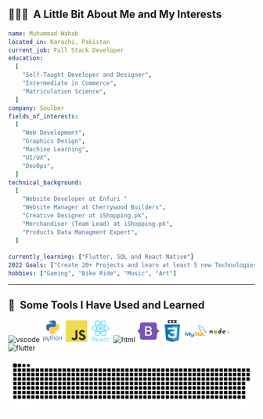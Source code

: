 
<h2> 👨🏻‍💻 &nbsp;A Little Bit About Me and My Interests</h2>

```yaml
name: Muhammad Wahab
located_in: Karachi, Pakistan
current_job: Full Stack Developer
education:
  [
    "Self-Taught Developer and Designer",
    "Intermediate in Commerce",
    "Matriculation Science",
  ]
company: Soulber
fields_of_interests:
  [
    "Web Development",
    "Graphics Design",
    "Machine Learning",
    "UI/UX",
    "DevOps",
  ]
technical_background:
  [
    "Website Developer at Enfuri "
    "Website Manager at Cherrywood Builders",
    "Creative Designer at iShopping.pk",
    "Merchandiser (Team Lead) at iShopping.pk",
    "Products Data Managment Expert",
  ]
  
currently_learning: ["Flutter, SQL and React Native"]
2022 Goals: ["Create 20+ Projects and learn at least 5 new Technologies."]
hobbies: ["Gaming", "Bike Ride", "Music", "Art"]
```
  
---  
  
<h2> 🚀 &nbsp;Some Tools I Have Used and Learned</h2>
<p align="left">
<img src="https://cdn.jsdelivr.net/gh/devicons/devicon/icons/vscode/vscode-original.svg" alt="vscode" width="45" height="45"/>
<img src="https://raw.githubusercontent.com/devicons/devicon/master/icons/python/python-original-wordmark.svg" alt="python" width="45" height="45" />
<img src="https://raw.githubusercontent.com/devicons/devicon/master/icons/javascript/javascript-original.svg" alt="javascript" width="45" height="45" />
<img src="https://raw.githubusercontent.com/devicons/devicon/master/icons/react/react-original-wordmark.svg" alt="react" width="45" height="45" />
<img src="https://cdn.jsdelivr.net/gh/devicons/devicon/icons/html5/html5-original.svg" alt="html" width="45" height="45"/>
<img src="https://raw.githubusercontent.com/devicons/devicon/master/icons/bootstrap/bootstrap-plain.svg" alt="bootstrap" width="45" height="45" />
<img src="https://raw.githubusercontent.com/devicons/devicon/master/icons/css3/css3-original-wordmark.svg" alt="css3" width="45" height="45" />
<img src="https://raw.githubusercontent.com/devicons/devicon/master/icons/mysql/mysql-original-wordmark.svg" alt="mysql" width="45" height="45" />
<img src="https://raw.githubusercontent.com/devicons/devicon/master/icons/nodejs/nodejs-original-wordmark.svg" alt="nodejs" width="45" height="45" />
<img src="https://cdn.jsdelivr.net/gh/devicons/devicon/icons/flutter/flutter-original.svg" alt="flutter" width="45" height="45"/>
</p>

![Snake animation](https://raw.githubusercontent.com/Wahab-23/snake/2063ed3c250a74731f1396ec095c9b2a55105ed9/main%20file.svg)
 
